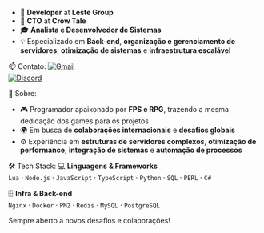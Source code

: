 * 🔧 **Developer** at **Leste Group**  
* 🔧 **CTO** at **Crow Tale**  
* 🎓 **Analista e Desenvolvedor de Sistemas**  
* 💡 Especializado em **Back-end**, **organização e gerenciamento de servidores**, **otimização de sistemas** e **infraestrutura escalável**  

📫 Contato:
[![Gmail](https://img.shields.io/badge/Gmail-D14836?style=for-the-badge&logo=gmail&logoColor=white)](mailto:rayanramos2011@gmail.com)  
[![Discord](https://img.shields.io/badge/Discord-kbpellisser_%235865F2.svg?style=for-the-badge&logo=discord&logoColor=white)](https://discordapp.com/users/590713203458048000)  

🚀 Sobre:
* 🎮 Programador apaixonado por **FPS e RPG**, trazendo a mesma dedicação dos games para os projetos  
* 🌍 Em busca de **colaborações internacionais** e **desafios globais**  
* ⚙️ Experiência em **estruturas de servidores complexos**, **otimização de performance**, **integração de sistemas** e **automação de processos**  

🛠️ Tech Stack:
💻 **Linguagens & Frameworks**  
`Lua` · `Node.js` · `JavaScript` · `TypeScript` · `Python` · `SQL` · `PERL` · `C#` 

🗄️ **Infra & Back-end**  
`Nginx` · `Docker` · `PM2` · `Redis` · `MySQL` · `PostgreSQL`  

Sempre aberto a novos desafios e colaborações!
